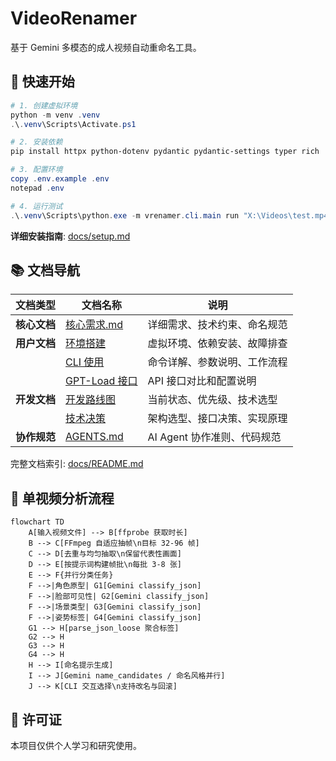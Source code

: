 # VideoRenamer

基于 Gemini 多模态的成人视频自动重命名工具。

## 🚀 快速开始

```powershell
# 1. 创建虚拟环境
python -m venv .venv
.\.venv\Scripts\Activate.ps1

# 2. 安装依赖
pip install httpx python-dotenv pydantic pydantic-settings typer rich

# 3. 配置环境
copy .env.example .env
notepad .env

# 4. 运行测试
.\.venv\Scripts\python.exe -m vrenamer.cli.main run "X:\Videos\test.mp4"
```

**详细安装指南**: [docs/setup.md](docs/setup.md)

## 📚 文档导航

| 文档类型 | 文档名称 | 说明 |
|---------|---------|------|
| **核心文档** | [核心需求.md](核心需求.md) | 详细需求、技术约束、命名规范 |
| **用户文档** | [环境搭建](docs/setup.md) | 虚拟环境、依赖安装、故障排查 |
| | [CLI 使用](docs/cli.md) | 命令详解、参数说明、工作流程 |
| | [GPT-Load 接口](docs/gptload-api.md) | API 接口对比和配置说明 |
| **开发文档** | [开发路线图](docs/NEXT_STEPS.md) | 当前状态、优先级、技术选型 |
| | [技术决策](docs/decisions.md) | 架构选型、接口决策、实现原理 |
| **协作规范** | [AGENTS.md](AGENTS.md) | AI Agent 协作准则、代码规范 |

完整文档索引: [docs/README.md](docs/README.md)

## 🧠 单视频分析流程

```mermaid
flowchart TD
    A[输入视频文件] --> B[ffprobe 获取时长]
    B --> C[FFmpeg 自适应抽帧\n目标 32-96 帧]
    C --> D[去重与均匀抽取\n保留代表性画面]
    D --> E[按提示词构建帧批\n每批 3-8 张]
    E --> F{并行分类任务}
    F -->|角色原型| G1[Gemini classify_json]
    F -->|脸部可见性| G2[Gemini classify_json]
    F -->|场景类型| G3[Gemini classify_json]
    F -->|姿势标签| G4[Gemini classify_json]
    G1 --> H[parse_json_loose 聚合标签]
    G2 --> H
    G3 --> H
    G4 --> H
    H --> I[命名提示生成]
    I --> J[Gemini name_candidates / 命名风格并行]
    J --> K[CLI 交互选择\n支持改名与回滚]
```

## 📄 许可证

本项目仅供个人学习和研究使用。
